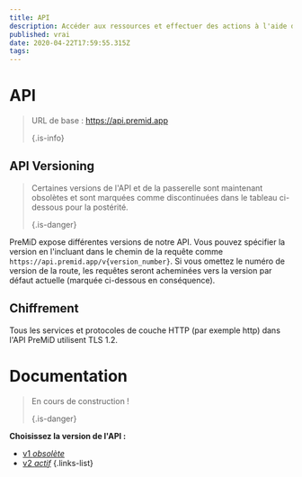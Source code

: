 ```yaml
---
title: API
description: Accéder aux ressources et effectuer des actions à l'aide de l'API PreMiD
published: vrai
date: 2020-04-22T17:59:55.315Z
tags:
---
```


# API

> URL de base : https://api.premid.app 
> 
> {.is-info}

## API Versioning
> Certaines versions de l'API et de la passerelle sont maintenant obsolètes et sont marquées comme discontinuées dans le tableau ci-dessous pour la postérité. 
> 
> {.is-danger}

PreMiD expose différentes versions de notre API. Vous pouvez spécifier la version en l'incluant dans le chemin de la requête comme `https://api.premid.app/v{version_number}`. Si vous omettez le numéro de version de la route, les requêtes seront acheminées vers la version par défaut actuelle (marquée ci-dessous en conséquence).

## Chiffrement

Tous les services et protocoles de couche HTTP (par exemple http) dans l'API PreMiD utilisent TLS 1.2.

# Documentation
> En cours de construction ! 
> 
> {.is-danger}

**Choisissez la version de l'API :**
- [v1 *obsolète*](/dev/api/v1)
- [v2 *actif*](/dev/api/v2)
{.links-list}